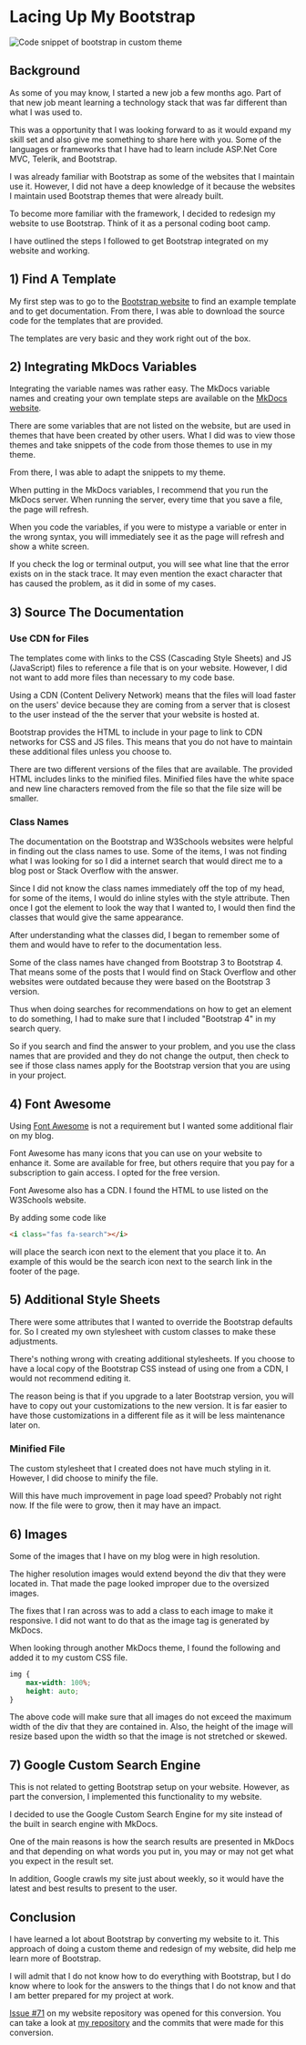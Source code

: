 ﻿---
posted: 2020-02-08
updated: 2020-07-15
category: Technology
---

# Lacing Up My Bootstrap

![Code snippet of bootstrap in custom theme](/images/2020.02.08-lacing-up-my-bootstrap.png)

## Background

As some of you may know, I started a new job a few months ago. Part of that new job
meant learning a technology stack that was far different than what I was used to. 

This was a opportunity that I was looking forward to as it would expand my skill set 
and also give me something to share here with you. 
Some of the languages or frameworks that I have had to learn include ASP.Net Core MVC, 
Telerik, and Bootstrap. 

I was already familiar with Bootstrap as some of the websites that I maintain use it. 
However, I did not have a deep knowledge of it because the websites I maintain used 
Bootstrap themes that were already built. 

To become more familiar with the framework, I decided to redesign my website 
to use Bootstrap. Think of it as a personal coding boot camp.

I have outlined the steps I followed to get Bootstrap integrated on my website and working.

## 1) Find A Template

My first step was to go to the 
<a href="https://getbootstrap.com" target="_blank">Bootstrap website</a> to find 
an example template and to get documentation. From there, I was able to download the 
source code for the templates that are provided. 

The templates are very basic and they work right out of the box. 

## 2) Integrating MkDocs Variables

Integrating the variable names was rather easy. The MkDocs variable names 
and creating your own template steps are available on the 
<a href="http://mkdocs.org" target="_blank">MkDocs website</a>.

There are some variables that are not listed on the website, but are 
used in themes that have been created by other users. What I did was to view 
those themes and take snippets of the code from those themes to use in my theme.

From there, I was able to adapt the snippets to my theme.

When putting in the MkDocs variables, I recommend that you run the MkDocs server. 
When running the server, every time that you save a file, the page will refresh. 

When you code the variables, if you were to mistype a variable or enter in the wrong 
syntax, you will immediately see it as the page will refresh and show a white screen. 

If you check the log or terminal output, you will see what line that the error 
exists on in the stack trace. It may even mention the exact character that has caused
the problem, as it did in some of my cases.

## 3) Source The Documentation

### Use CDN for Files

The templates come with links to the CSS (Cascading Style Sheets) and 
JS (JavaScript) files to reference a file that 
is on your website. However, I did not want to add more files than necessary
to my code base.

Using a CDN (Content Delivery Network) means that the files will load faster on the users' device because 
they are coming from a server that is closest to the user instead of the 
the server that your website is hosted at. 

Bootstrap provides the HTML to include in your page to link to CDN networks for 
CSS and JS files. This means that you do not have to maintain these additional 
files unless you choose to.

There are two different versions of the files that are available. The provided 
HTML includes links to the minified files. Minified files have the white space 
and new line characters removed from the file so that the file size will be smaller.

### Class Names

The documentation on the Bootstrap and W3Schools websites were helpful in finding out 
the class names to use. Some of the items, I was not finding what I was looking for 
so I did a internet search that would direct me to a blog post or Stack Overflow 
with the answer.

Since I did not know the class names immediately off the top of my head, for 
some of the items, I would do inline styles with the style attribute. Then 
once I got the element to look the way that I wanted to, I would then find the classes 
that would give the same appearance. 

After understanding what the classes did, I began to remember some of them and 
would have to refer to the documentation less. 

Some of the class names have changed 
from Bootstrap 3 to Bootstrap 4. That means some of the posts that I would find on 
Stack Overflow and other websites were outdated because they were based on the Bootstrap 3
version. 

Thus when doing searches for recommendations on how to get an element to do something, 
I had to make sure that I included "Bootstrap 4" in my search query.

So if you search and find the answer to your problem, and you use the class names 
that are provided and they do not change the output, then check to see if those 
class names apply for the Bootstrap version that you are using in your project. 

## 4) Font Awesome

Using 
<a href="https://fontawesome.com" target="_blank">Font Awesome</a> is not a requirement
but I wanted some additional flair on my blog. 

Font Awesome has many icons that you can use on your website to enhance it. Some are 
available for free, but others require that you pay for a subscription to gain access.
I opted for the free version. 

Font Awesome also has a CDN. I found the HTML to use listed on the W3Schools website. 

By adding some code like 

```html
<i class="fas fa-search"></i>
```

will place the search icon next to the element that you place it to. 
An example of this would be the search icon next to the search link in the 
footer of the page.

## 5) Additional Style Sheets

There were some attributes that I wanted to override the Bootstrap defaults for. 
So I created my own stylesheet with custom classes to make these adjustments. 

There's nothing wrong with creating additional stylesheets. If you choose 
to have a local copy of the Bootstrap CSS instead of using one from a CDN, 
I would not recommend editing it.

The reason being is that if you upgrade to a later Bootstrap version, you 
will have to copy out your customizations to the new version. It is far easier 
to have those customizations in a different file as it will be less 
maintenance later on.

### Minified File

The custom stylesheet that I created does not have much styling in it. 
However, I did choose to minify the file. 

Will this have much improvement in page 
load speed? Probably not right now. If the file were to grow, then it may 
have an impact.

## 6) Images

Some of the images that I have on my blog were in high resolution. 

The higher resolution images would extend beyond the div that they were located 
in. That made the page looked improper due to the oversized images. 

The fixes that I ran across was to add a class to each image to make it responsive. 
I did not want to do that as the image tag is generated by MkDocs.

When looking through another MkDocs theme, I found the following and added 
it to my custom CSS file. 

```css
img {
	max-width: 100%;
	height: auto;
}
```

The above code will make sure that all images do not exceed the maximum
width of the div that they are contained in. Also, the height of the 
image will resize based upon the width so that the image is not 
stretched or skewed.

## 7) Google Custom Search Engine 

This is not related to getting Bootstrap setup on your website. However, 
as part the conversion, I implemented this functionality to my website. 

I decided to use the Google Custom Search Engine for my site instead of the built in 
search engine with MkDocs. 

One of the main reasons is how the search results are presented in MkDocs and 
that depending on what words you put in, you may or may not get what you
expect in the result set. 

In addition, Google crawls my site just about weekly, so it would have the latest 
and best results to present to the user.

## Conclusion

I have learned a lot about Bootstrap by converting my website to it. This approach 
of doing a custom theme and redesign of my website, did help me learn more of 
Bootstrap. 

I will admit that I do not know how to do everything with Bootstrap, but I do 
know where to look for the answers to the things that I do not know and 
that I am better prepared for my project at work.

<a href="https://github.com/almostengr/almostengrwebsite/issues/71" target="_blank">Issue #71</a>
on my website repository was opened for this conversion.
You can take a look at 
<a href="https://github.com/almostengr/almostengrwebsite" target="_blank">my repository</a> 
and the commits that were made for this conversion. 
